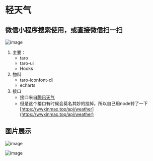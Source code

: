 # 轻天气
## 微信小程序搜索使用，或直接微信扫一扫
![image](https://github.com/mynamezhaoyu/weather/blob/master/md/3.jpg)


1. 主要：
    - taro
    - taro-ui
    - Hooks
2. 物料
    - taro-iconfont-cli
    - echarts
3. 接口
    - 接口来自[腾讯天气](https://tianqi.qq.com/)
    - 但是这个接口有时候会莫名其妙的挂掉。所以自己用node转了一下[https://wwxinmao.top/api/weather](https://wwxinmao.top/api/weather)

## 图片展示
![image](https://github.com/mynamezhaoyu/weather/blob/master/md/1.jpg)

![image](https://github.com/mynamezhaoyu/weather/blob/master/md/2.jpg)
